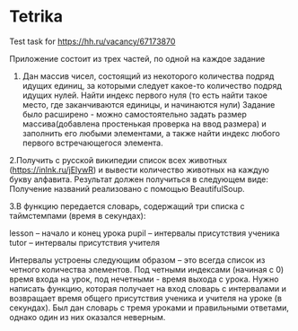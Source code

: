 # Tetrika
Test task for https://hh.ru/vacancy/67173870

Приложение состоит из трех частей, по одной на каждое задание

1. Дан массив чисел, состоящий из некоторого количества подряд идущих единиц, за которыми следует какое-то количество подряд идущих нулей. Найти индекс первого нуля (то есть найти такое место, где заканчиваются единицы, и начинаются нули)
Задание было расширено - можно самостоятельно задать размер массива(добавлена простенькая проверка на ввод размера) и заполнить его любыми элементами, а также найти индекс любого первого встречающегося элемента.

2.Получить с русской википедии список всех животных (https://inlnk.ru/jElywR) и вывести количество животных на каждую букву алфавита. Результат должен получиться в следующем виде:
Получение названий реализовано с помощью BeautifulSoup.

3.В функцию передается словарь, содержащий три списка с таймстемпами (время в секундах):

lesson – начало и конец урока
pupil – интервалы присутствия ученика
tutor – интервалы присутствия учителя

Интервалы устроены следующим образом – это всегда список из четного количества элементов. Под четными индексами (начиная с 0) время входа на урок, под нечетными - время выхода с урока.
Нужно написать функцию, которая получает на вход словарь с интервалами и возвращает время общего присутствия ученика и учителя на уроке (в секундах).
Был дан словарь с тремя уроками и правильными ответами, однако один из них оказался неверным.
